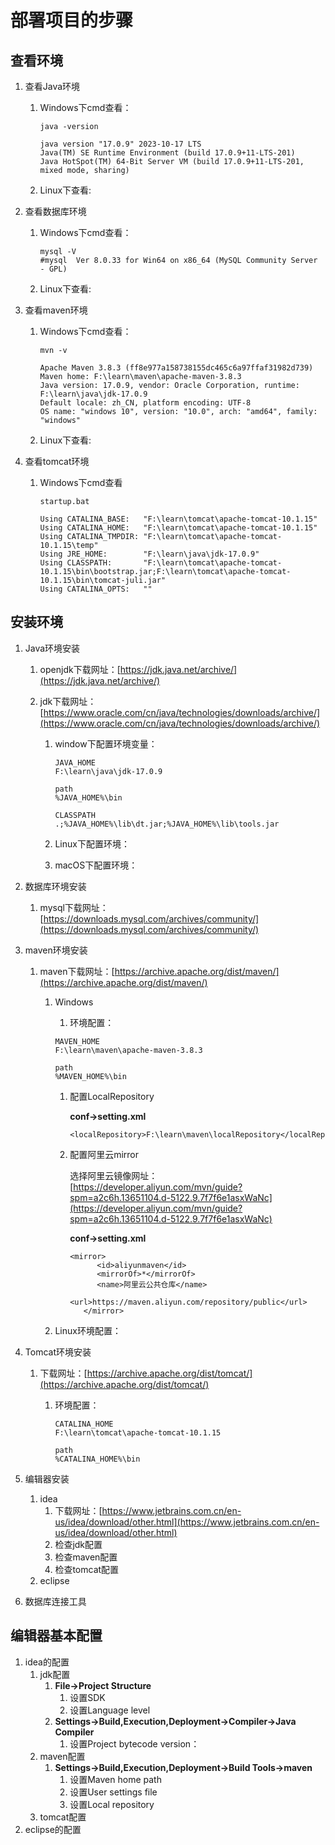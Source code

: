 # 部署项目的步骤

## 查看环境

1. 查看Java环境

   1. Windows下cmd查看：

      ```shell
      java -version
      ```

      ```shell
      java version "17.0.9" 2023-10-17 LTS
      Java(TM) SE Runtime Environment (build 17.0.9+11-LTS-201)
      Java HotSpot(TM) 64-Bit Server VM (build 17.0.9+11-LTS-201, mixed mode, sharing)
      ```

   2. Linux下查看:

2. 查看数据库环境

   1. Windows下cmd查看：

      ```shell
      mysql -V
      #mysql  Ver 8.0.33 for Win64 on x86_64 (MySQL Community Server - GPL)
      ```

   2. Linux下查看:

3. 查看maven环境

   1. Windows下cmd查看：

      ```shell
      mvn -v
      ```

      ```shell
      Apache Maven 3.8.3 (ff8e977a158738155dc465c6a97ffaf31982d739)
      Maven home: F:\learn\maven\apache-maven-3.8.3
      Java version: 17.0.9, vendor: Oracle Corporation, runtime: F:\learn\java\jdk-17.0.9
      Default locale: zh_CN, platform encoding: UTF-8
      OS name: "windows 10", version: "10.0", arch: "amd64", family: "windows"
      ```

   2. Linux下查看:

4. 查看tomcat环境

   1. Windows下cmd查看

      ```shell
      startup.bat
      ```

      ```shell
      Using CATALINA_BASE:   "F:\learn\tomcat\apache-tomcat-10.1.15"
      Using CATALINA_HOME:   "F:\learn\tomcat\apache-tomcat-10.1.15"
      Using CATALINA_TMPDIR: "F:\learn\tomcat\apache-tomcat-10.1.15\temp"
      Using JRE_HOME:        "F:\learn\java\jdk-17.0.9"
      Using CLASSPATH:       "F:\learn\tomcat\apache-tomcat-10.1.15\bin\bootstrap.jar;F:\learn\tomcat\apache-tomcat-10.1.15\bin\tomcat-juli.jar"
      Using CATALINA_OPTS:   ""
      ```


## 安装环境

1. Java环境安装

   1. openjdk下载网址：[https://jdk.java.net/archive/](https://jdk.java.net/archive/)

   2. jdk下载网址：[https://www.oracle.com/cn/java/technologies/downloads/archive/](https://www.oracle.com/cn/java/technologies/downloads/archive/)

      1. window下配置环境变量：

         ```shell
         JAVA_HOME
         F:\learn\java\jdk-17.0.9
         ```

         ```shell
         path
         %JAVA_HOME%\bin
         ```

         ```shell
         CLASSPATH
         .;%JAVA_HOME%\lib\dt.jar;%JAVA_HOME%\lib\tools.jar
         ```

      2. Linux下配置环境：

      3. macOS下配置环境：

2. 数据库环境安装

   1. mysql下载网址：[https://downloads.mysql.com/archives/community/](https://downloads.mysql.com/archives/community/)

3. maven环境安装

   1. maven下载网址：[https://archive.apache.org/dist/maven/](https://archive.apache.org/dist/maven/)

      1. Windows

         1. 环境配置：

           ```shell
         MAVEN_HOME
         F:\learn\maven\apache-maven-3.8.3
           ```

           ```shell
         path
         %MAVEN_HOME%\bin
           ```

         1. 配置LocalRepository

            **conf->setting.xml**

            ```maven
            <localRepository>F:\learn\maven\localRepository</localRepository>
            ```

         1. 配置阿里云mirror

            选择阿里云镜像网址：[https://developer.aliyun.com/mvn/guide?spm=a2c6h.13651104.d-5122.9.7f7f6e1asxWaNc](https://developer.aliyun.com/mvn/guide?spm=a2c6h.13651104.d-5122.9.7f7f6e1asxWaNc)

            **conf->setting.xml**

            ```maven
            <mirror>
                  <id>aliyunmaven</id>
                  <mirrorOf>*</mirrorOf>
                  <name>阿里云公共仓库</name>
                  <url>https://maven.aliyun.com/repository/public</url>
               </mirror>
            ```

      2. Linux环境配置：

4. Tomcat环境安装

   1. 下载网址：[https://archive.apache.org/dist/tomcat/](https://archive.apache.org/dist/tomcat/)

      1. 环境配置：

         ```tomcat
         CATALINA_HOME
         F:\learn\tomcat\apache-tomcat-10.1.15
         ```

         ```tomcat
         path
         %CATALINA_HOME%\bin
         ```

5. 编辑器安装

   1. idea
      1. 下载网址：[https://www.jetbrains.com.cn/en-us/idea/download/other.html](https://www.jetbrains.com.cn/en-us/idea/download/other.html)
      1. 检查jdk配置
      1. 检查maven配置
      1. 检查tomcat配置
   2. eclipse

6. 数据库连接工具

## 编辑器基本配置

1. idea的配置
   1. jdk配置
      1. **File->Project Structure**
         1. 设置SDK
         2. 设置Language level
      2. **Settings->Build,Execution,Deployment->Compiler->Java Compiler**
         1. 设置Project bytecode version：
   2. maven配置
      1. **Settings->Build,Execution,Deployment->Build Tools->maven**
         1. 设置Maven home path
         2. 设置User settings file
         3. 设置Local repository
   3. tomcat配置
2. eclipse的配置

